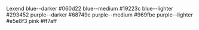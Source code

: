 Lexend
blue--darker #060d22
blue--medium #19223c
blue--lighter #293452
purple--darker #68749e
purple--medium #969fbe
purple--lighter #e5e8f3
pink #ff7aff